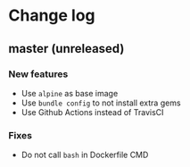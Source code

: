 # Change log

## master (unreleased)

### New features

* Use `alpine` as base image
* Use `bundle config` to not install extra gems
* Use Github Actions instead of TravisCI

### Fixes

* Do not call `bash` in Dockerfile CMD

